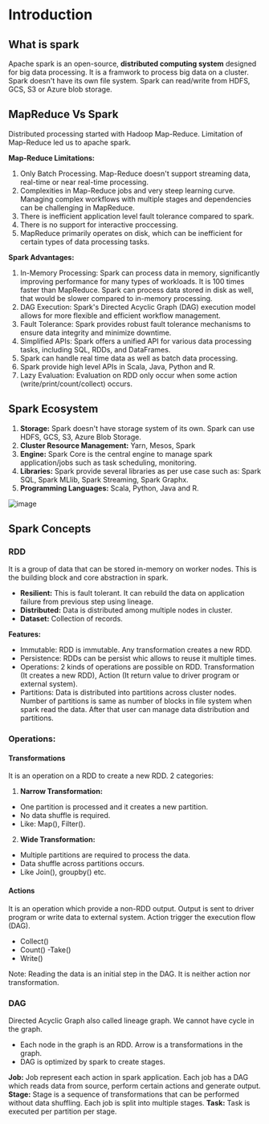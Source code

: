 # Introduction
## What is spark
Apache spark is an open-source, **distributed computing system** designed for big data processing. It is a framwork to process big data on a cluster.
Spark doesn't have its own file system. Spark can read/write from HDFS, GCS, S3 or Azure blob storage.

## MapReduce Vs Spark
Distributed processing started with Hadoop Map-Reduce. Limitation of Map-Reduce led us to apache spark. 

**Map-Reduce Limitations:**
1. Only Batch Processing. Map-Reduce doesn't support streaming data, real-time or near real-time processing.
2. Complexities in Map-Reduce jobs and very steep learning curve. Managing complex workflows with multiple stages and dependencies can be challenging in MapReduce.
3. There is inefficient application level fault tolerance compared to spark.
4. There is no support for interactive proccessing.
5. MapReduce primarily operates on disk, which can be inefficient for certain types of data processing tasks.

**Spark Advantages:**
1. In-Memory Processing: Spark can process data in memory, significantly improving performance for many types of workloads. It is 100 times faster than MapReduce. Spark can process data stored in disk as well, that would be slower compared to in-memory processing.
2. DAG Execution: Spark's Directed Acyclic Graph (DAG) execution model allows for more flexible and efficient workflow management.
3. Fault Tolerance: Spark provides robust fault tolerance mechanisms to ensure data integrity and minimize downtime.
4. Simplified APIs: Spark offers a unified API for various data processing tasks, including SQL, RDDs, and DataFrames.
5. Spark can handle real time data as well as batch data processing.
6. Spark provide high level APIs in Scala, Java, Python and R.
7. Lazy Evaluation: Evaluation on RDD only occur when some action (write/print/count/collect) occurs.

## Spark Ecosystem
1. **Storage:** Spark doesn't have storage system of its own. Spark can use HDFS, GCS, S3, Azure Blob Storage.
2. **Cluster Resource Management:** Yarn, Mesos, Spark
3. **Engine:** Spark Core is the central engine to manage spark application/jobs such as task scheduling, monitoring.
4. **Libraries:** Spark provide several libraries as per use case such as: Spark SQL, Spark MLlib, Spark Streaming, Spark Graphx.
5. **Programming Languages:** Scala, Python, Java and R.

![image](https://github.com/user-attachments/assets/e87558a0-9ae6-480a-8568-392ec202000f)

## Spark Concepts

### RDD
It is a group of data that can be stored in-memory on worker nodes. This is the building block and core abstraction in spark.
- **Resilient:** This is fault tolerant. It can rebuild the data on application failure from previous step using lineage.
- **Distributed:** Data is distributed among multiple nodes in cluster.
- **Dataset:** Collection of records.

**Features:**
- Immutable: RDD is immutable. Any transformation creates a new RDD.
- Persistence: RDDs can be persist whic allows to reuse it multiple times.
- Operations: 2 kinds of operations are possible on RDD. Transformation (It creates a new RDD), Action (It return value to driver program or external system).
- Partitions: Data is distributed into partitions across cluster nodes. Number of partitions is same as number of blocks in file system when spark read the data. After that user can manage data distribution and partitions.

### Operations:

#### Transformations
It is an operation on a RDD to create a new RDD. 
2 categories:
1. **Narrow Transformation:**
  - One partition is processed and it creates a new partition.
  - No data shuffle is required.
  - Like: Map(), Filter().
2. **Wide Transformation:**
  - Multiple partitions are required to process the data.
  - Data shuffle across partitions occurs.
  - Like Join(), groupby() etc.

#### Actions
It is an operation which provide a non-RDD output. Output is sent to driver program or write data to external system.
Action trigger the execution flow (DAG).
- Collect()
- Count()
-Take()
- Write()

Note: Reading the data is an initial step in the DAG. It is neither action nor transformation.

### DAG
Directed Acyclic Graph also called lineage graph. We cannot have cycle in the graph.
- Each node in the graph is an RDD. Arrow is a transformations in the graph.
- DAG is optimized by spark to create stages.

**Job:** Job represent each action in spark application. Each job has a DAG which reads data from source, perform certain actions and generate output. 
**Stage:** Stage is a sequence of transformations that can be performed without data shuffling. Each job is split into multiple stages. 
**Task:** Task is executed per partition per stage. 








